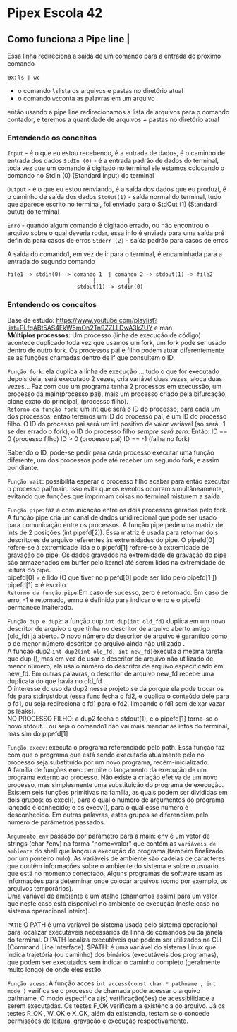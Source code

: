 # Pipex Escola 42


## Como funciona a Pipe line |

Essa linha redireciona a saída de um comando para a entrada do próximo comando

ex: `ls | wc`
- o comando `ls`lista os arquivos e pastas no diretório atual
- o comando `wc`conta as palavras em um arquivo

então usando a pipe line redirecionamos a lista de arquivos para p comando contador, e teremos a quantidade de arquivos + pastas no diretório atual

### Entendendo os conceitos
`Input` - é o que eu estou recebendo, é a entrada de dados, é o caminho de entrada dos dados
`StdIn (0)` - é a entrada padrão de dados do terminal, toda vez que um comando é digitado no terminal ele estamos colocando o comando no StdIn (0) (Standard input) do terminal

`Output` - é o que eu estou renviando, é a saída dos dados que eu produzi, é o caminho de saída dos dados
`StdOut(1)` - saída normal do terminal, tudo que aparece escrito no terminal, foi enviado para o StdOut (1) (Standard outut) do terminal

`Erro` - quando algum comando é digitado errado, ou não encontrou o arquivo sobre o qual deveria rodar, essa info é enviada para uma saída pré definida para casos de erros
`Stderr (2)` - saída padrão para casos de erros

A saída do comando1, em vez de ir para o terminal, é encaminhada para a entrada do segundo comando

```
file1 -> stdin(0) -> comando 1  | comando 2 -> stdout(1) -> file2
                           |          |
                      stdout(1) -> stdin(0)
```

### Entendendo os conceitos
Base de estudo: https://www.youtube.com/playlist?list=PLfqABt5AS4FkW5mOn2Tn9ZZLLDwA3kZUY e man \
**Múltiplos processos:** Um processo (linha de execução de código) acontece duplicado toda vez que usamos um fork, um fork pode ser usado dentro de outro fork. Os processos pai e filho podem atuar diferentemente se as funções chamadas dentro de if que consultem o ID.

`Função fork`: ela duplica a linha de execução.... tudo o que for executado depois dela, será executado 2 vezes, cria variável duas vezes, aloca duas vezes... Faz com que um programa tenha 2 processos em execussão, um processo da main(processo pai), mais um processo criado pela bifurcação, clone exato do principal, (processo filho).\
`Retorno da função fork`: um int que será o ID do processo, para cada um dos processos: entao teremos um ID do processo pai, e um ID do processo filho. 
O ID do processo pai será um int positivo de valor variável (só será -1 se der errado o fork), o ID do processo filho *sempre será zero*.
Então: ID == 0 (processo filho)
       ID > 0 (processo pai)
       ID == -1 (falha no fork)

Sabendo o ID, pode-se pedir para cada processo executar uma função diferente, um dos processos pode até receber um segundo fork, e assim por diante.

`Função wait`: possibilita esperar o processo filho acabar para então executar o processo pai/main. Isso evita que os eventos ocorram simultâneamente, evitando que funções que imprimam coisas no terminal misturem a saída.

`Função pipe`: faz a comunicação entre os dois processos gerados pelo fork.\
A função pipe cria um canal de dados unidirecional que pode ser usado para comunicação entre os processos. A função pipe pede uma matriz de ints de 2 posições (int pipefd[2]). Essa matriz é usada para retornar dois descritores de arquivo referentes às extremidades do pipe. O pipefd[0] refere-se à extremidade lida e o pipefd[1] refere-se à extremidade de gravação do pipe. Os dados gravados na extremidade de gravação do pipe são armazenados em buffer pelo kernel até serem lidos na extremidade de leitura do pipe.\
pipefd[0] = é lido (O que tiver no pipefd[0] pode ser lido pelo pipefd[1 ])\
pipefd[1] = é escrito.\
`Retorno da função pipe`:Em caso de sucesso, zero é retornado. Em caso de erro, -1 é retornado, errno é definido para indicar o erro e o pipefd permanece inalterado. 

`Função dup e dup2`: a função dup `int dup(int old_fd)` duplica em um novo descritor de arquivo o que tinha no descritor de arquivo aberto antigo (old_fd) já aberto. O novo número do descritor de arquivo é garantido como o de menor número descritor de arquivo ainda não utilizado .\
A função dup2 `int dup2(int old_fd, int new_fd)`executa a mesma tarefa que dup (), mas
em vez de usar o descritor de arquivo não utilizado de menor número, ela usa o número do descritor de arquivo especificado em new_fd. Em outras palavras, o descritor de arquivo new_fd recebe uma duplicata do que havia no old_fd . \
O interesse do uso da dup2 nesse projeto se dá porque ela pode trocar os fds para stdin/stdout (essa func fecha o fd2, e duplica o conteúdo dele para o fd1, ou seja redireciona o fd1 para o fd2, limpando o fd1 sem deixar vazar os leaks).\
NO PROCESSO FILHO:
a dup2 fecha o stdout(1), e o pipefd[1] torna-se o novo stdout... ou seja o comando1 não vai mais mandar as infos do terminal, mas sim do pipefd[1]

`Função execv`: executa o programa referenciado pelo path. Essa função faz com que o programa que está sendo executado atualmente pelo no processo seja substituído por um novo programa, recém-inicializado. \
A família de funções exec permite o lançamento da execução de um programa externo ao processo. Não existe a criação efetiva de um novo processo, mas simplesmente uma substituição do programa de execução.\
Existem seis funções primitivas na família, as quais podem ser divididas em dois grupos: os execl(), para o qual o número de argumentos do programa lançado é conhecido; e os execv(), para o qual esse número é desconhecido. Em outras palavras, estes grupos  se diferenciam pelo número de parâmetros passados.

`Argumento env` passado por parâmetro para a main: env é um vetor de strings (char *env) na forma "nome=valor" que contém as `variáveis de ambiente` do shell que lançou a execução do programa (também finalizado por um ponteiro nulo). As variáveis de ambiente são cadeias de caracteres que contêm informações sobre o ambiente do sistema e sobre o usuário que está no momento conectado. Alguns programas de software usam as informações para determinar onde colocar arquivos (como por exemplo, os arquivos temporários).\
Uma variável de ambiente é um atalho (chamemos assim) para um valor que neste caso está disponível no ambiente de execução (neste caso no sistema operacional inteiro).

`PATH`: O PATH é uma variável do sistema usada pelo sistema operacional para localizar executáveis necessários da linha de comandos ou da janela do terminal. O PATH localiza executáveis que podem ser utilizados na CLI (Command Line Interface). $PATH: é uma variável do sistema Linux que indica trajetória (ou caminho) dos binários (executáveis dos programas), que podem ser executados sem indicar o caminho completo (geralmente muito longo) de onde eles estão.

`Função acess`: A função acces `int access(const char * pathname , int mode )` verifica se o processo de chamada pode acessar o arquivo pathname. O modo especifica a(s) verificação(ões) de acessibilidade a serem executadas. Os testes F_OK verificam a existência do arquivo. Já os testes R_OK , W_OK e X_OK, além da existencia, testam se o concede permissões de leitura, gravação e execução respectivamente.

